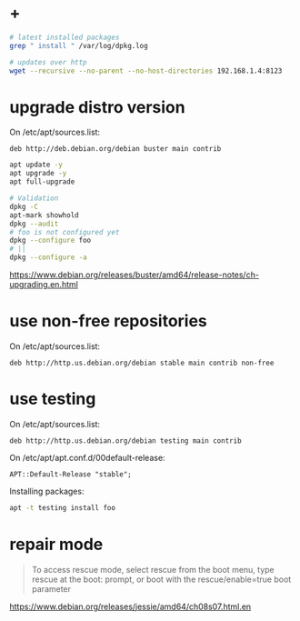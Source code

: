 # +

```bash
# latest installed packages
grep " install " /var/log/dpkg.log

# updates over http
wget --recursive --no-parent --no-host-directories 192.168.1.4:8123
```

# upgrade distro version

On /etc/apt/sources.list:

```
deb http://deb.debian.org/debian buster main contrib
```

```bash
apt update -y
apt upgrade -y
apt full-upgrade

# Validation
dpkg -C
apt-mark showhold
dpkg --audit
# foo is not configured yet
dpkg --configure foo
# ||
dpkg --configure -a
```

https://www.debian.org/releases/buster/amd64/release-notes/ch-upgrading.en.html

# use non-free repositories

On /etc/apt/sources.list:

```
deb http://http.us.debian.org/debian stable main contrib non-free
```

# use testing

On /etc/apt/sources.list:

```
deb http://http.us.debian.org/debian testing main contrib
```

On /etc/apt/apt.conf.d/00default-release:

```
APT::Default-Release "stable";
```

Installing packages:

```bash
apt -t testing install foo
```

# repair mode

> To access rescue mode, select rescue from the boot menu, type rescue at the boot: prompt, or boot with the rescue/enable=true boot parameter

https://www.debian.org/releases/jessie/amd64/ch08s07.html.en
